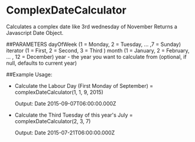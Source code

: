 # ComplexDateCalculator
Calculates a complex date like 3rd wednesday of November
Returns a Javascript Date Object.

##PARAMETERS
dayOfWeek (1 = Monday, 2 = Tuesday, ... ,7 = Sunday)
iterator (1 = First, 2 = Second, 3 = Third )
month (1 = January, 2 = February, ... , 12 = December)
year - the year you want to calculate from (optional, if null, defaults to current year)

##Example Usage:
* Calculate the Labour Day (First Monday of September) = complexDateCalculator(1, 1, 9, 2015)

    Output: Date 2015-09-07T06:00:00.000Z
* Calculate the Third Tuesday of this year's July = complexDateCalculator(2, 3, 7)

    Output: Date 2015-07-21T06:00:00.000Z

